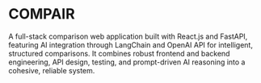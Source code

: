 # COMPAIR
A full-stack comparison web application built with React.js and FastAPI, featuring AI integration through LangChain and OpenAI API for intelligent, structured comparisons. It combines robust frontend and backend engineering, API design, testing, and prompt-driven AI reasoning into a cohesive, reliable system.

